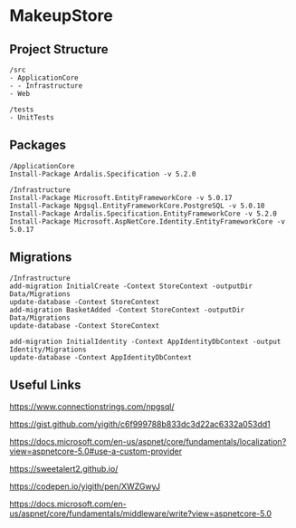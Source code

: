 # MakeupStore

## Project Structure

```
/src
- ApplicationCore
- - Infrastructure
- Web

/tests
- UnitTests
```

## Packages
```
/ApplicationCore
Install-Package Ardalis.Specification -v 5.2.0

/Infrastructure
Install-Package Microsoft.EntityFrameworkCore -v 5.0.17
Install-Package Npgsql.EntityFrameworkCore.PostgreSQL -v 5.0.10
Install-Package Ardalis.Specification.EntityFrameworkCore -v 5.2.0
Install-Package Microsoft.AspNetCore.Identity.EntityFrameworkCore -v 5.0.17
```

## Migrations
```
/Infrastructure
add-migration InitialCreate -Context StoreContext -outputDir Data/Migrations
update-database -Context StoreContext
add-migration BasketAdded -Context StoreContext -outputDir Data/Migrations
update-database -Context StoreContext

add-migration InitialIdentity -Context AppIdentityDbContext -output Identity/Migrations
update-database -Context AppIdentityDbContext
```

## Useful Links
https://www.connectionstrings.com/npgsql/

https://gist.github.com/yigith/c6f999788b833dc3d22ac6332a053dd1

https://docs.microsoft.com/en-us/aspnet/core/fundamentals/localization?view=aspnetcore-5.0#use-a-custom-provider

https://sweetalert2.github.io/

https://codepen.io/yigith/pen/XWZGwyJ

https://docs.microsoft.com/en-us/aspnet/core/fundamentals/middleware/write?view=aspnetcore-5.0
